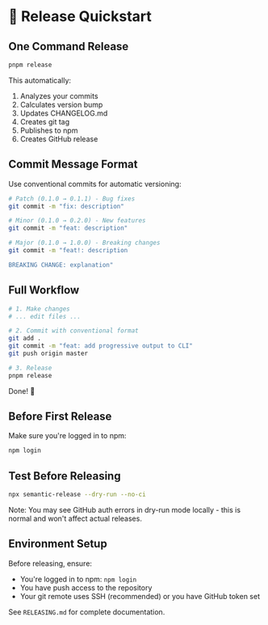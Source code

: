 # 🚀 Release Quickstart

## One Command Release

```bash
pnpm release
```

This automatically:
1. Analyzes your commits
2. Calculates version bump
3. Updates CHANGELOG.md
4. Creates git tag
5. Publishes to npm
6. Creates GitHub release

## Commit Message Format

Use conventional commits for automatic versioning:

```bash
# Patch (0.1.0 → 0.1.1) - Bug fixes
git commit -m "fix: description"

# Minor (0.1.0 → 0.2.0) - New features
git commit -m "feat: description"

# Major (0.1.0 → 1.0.0) - Breaking changes
git commit -m "feat!: description

BREAKING CHANGE: explanation"
```

## Full Workflow

```bash
# 1. Make changes
# ... edit files ...

# 2. Commit with conventional format
git add .
git commit -m "feat: add progressive output to CLI"
git push origin master

# 3. Release
pnpm release
```

Done! 🎉

## Before First Release

Make sure you're logged in to npm:
```bash
npm login
```

## Test Before Releasing

```bash
npx semantic-release --dry-run --no-ci
```

Note: You may see GitHub auth errors in dry-run mode locally - this is normal and won't affect actual releases.

## Environment Setup

Before releasing, ensure:
- You're logged in to npm: `npm login`
- You have push access to the repository
- Your git remote uses SSH (recommended) or you have GitHub token set

See `RELEASING.md` for complete documentation.

